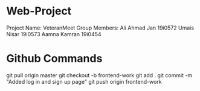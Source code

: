 # Web-Project

Project Name: VeteranMeet
Group Members: Ali Ahmad Jan 19i0572
               Umais Nisar 19i0573
               Aamna Kamran 19i0454

# Github Commands
git pull origin master
git checkout -b frontend-work
git add .
git commit -m "Added log in and sign up page"
git push origin frontend-work
